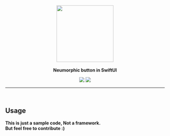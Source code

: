<p align="center">
  </a><br/>
  <img src="https://user-images.githubusercontent.com/35065894/87661327-62d1db00-c79b-11ea-8872-ce491ca8b1aa.png" width="180" >
  <br>
  <br>
  <b>Neumorphic button in SwiftUI<br/>
<p align="center">
  <img src=https://img.shields.io/badge/platform-ios-04ce66"> <img src="https://img.shields.io/badge/language-swift-lightgrey">
<p>
  
----

<br>

## Usage
This is just a sample code, Not a framework.  
But feel free to contribute :)

<br>
